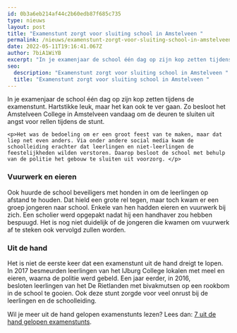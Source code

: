 ```yaml
---
id: 0b3a6eb214af44c2b60edb87f685c735
type: nieuws
layout: post
title: "Examenstunt zorgt voor sluiting school in Amstelveen "
permalink: /nieuws/examenstunt-zorgt-voor-sluiting-school-in-amstelveen-/
date: 2022-05-11T19:16:41.067Z
author: 7biA1WiYB
excerpt: "In je examenjaar de school één dag op zijn kop zetten tijdens de examenstunt. Hartstikke leuk, maar het kan ook te ver gaan. Zo besloot het Amstelveen College in Amstelveen vandaag om de deuren te sluiten uit angst voor rellen tijdens de stunt.  "
seo:
  description: "Examenstunt zorgt voor sluiting school in Amstelveen "
  title: "Examenstunt zorgt voor sluiting school in Amstelveen "
---
```

In je examenjaar de school één dag op zijn kop zetten tijdens de examenstunt. Hartstikke leuk, maar het kan ook te ver gaan. Zo besloot het Amstelveen College in Amstelveen vandaag om de deuren te sluiten uit angst voor rellen tijdens de stunt.  

    <p>Het was de bedoeling om er een groot feest van te maken, maar dat liep net even anders. Via onder andere social media kwam de schoolleiding erachter dat leerlingen en niet-leerlingen de feestelijkheden wilden verstoren. Daarop besloot de school met behulp van de politie het gebouw te sluiten uit voorzorg. </p>
<h3>Vuurwerk en eieren</h3>
<p>Ook huurde de school beveiligers met honden in om de leerlingen op afstand te houden. Dat hield een grote rel tegen, maar toch kwam er een groep jongeren naar school. Enkele van hen hadden eieren en vuurwerk bij zich. Een scholier werd opgepakt nadat hij een handhaver zou hebben bespuugd. Het is nog niet duidelijk of de jongeren die kwamen om vuurwerk af te steken ook vervolgd zullen worden. </p>
<h3>Uit de hand</h3>
<p>Het is niet de eerste keer dat een examenstunt uit de hand dreigt te lopen. In 2017 besmeurden leerlingen van het IJburg College lokalen met meel en eieren, waarna de politie werd gebeld. Een jaar eerder, in 2016, besloten leerlingen van het De Rietlanden met bivakmutsen op een rookbom in de school te gooien. Ook deze stunt zorgde voor veel onrust bij de leerlingen en de schoolleiding. </p>
<p>Wil je meer uit de hand gelopen examenstunts lezen? Lees dan: <a href="https://7dagen.netlify.app/nieuws-entertainment-lifestyle/7-totaal-uit-de-hand-gelopen-examenstunts">7 uit de hand gelopen examenstunts</a>.</p>  
